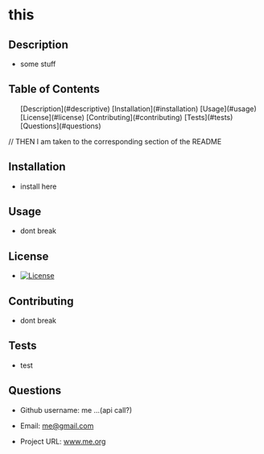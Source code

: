 # this

  ## Description
  
  * some stuff

  ## Table of Contents
  
  <ul>
  [Description](#descriptive)
  [Installation](#installation)
  [Usage](#usage)
  [License](#license)
  [Contributing](#contributing)
  [Tests](#tests)
  [Questions](#questions)
  </ul>
  
  // THEN I am taken to the corresponding section of the README
  
 
  
  ## Installation 
  
  * install here
  
  ## Usage 
  
  * dont break
  
  ## License 

  * [![License](https://img.shields.io/badge/License-Boost%201.0-lightblue.svg)](https://www.boost.org/LICENSE_1_0.txt)
  
  ## Contributing
  
  * dont break
  
  ## Tests
  
  * test
  
  
  ## Questions
  
  * Github username: me ...(api call?)
  
  * Email:  me@gmail.com
  
  * Project URL: www.me.org